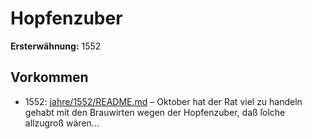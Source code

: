 # Hopfenzuber

**Ersterwähnung:** 1552

## Vorkommen
- 1552: [jahre/1552/README.md](../jahre/1552/README.md) – Oktober hat der Rat viel zu handeln gehabt
mit den Brauwirten wegen der Hopfenzuber, daß ſolche
allzugroß wären...
